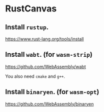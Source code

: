 # RustCanvas

## Install `rustup`.
https://www.rust-lang.org/tools/install

## Install `wabt`. (for `wasm-strip`)
https://github.com/WebAssembly/wabt

You also need `cmake` and `g++`.

## Install `binaryen`. (for `wasm-opt`)
https://github.com/WebAssembly/binaryen
